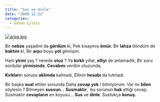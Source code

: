 ```yaml
---
title: "Sus ve dinle"
date: "2008-12-22"
categories: 
  - Günün Çilesi
---
```


[![arpa.jpg](/uploads/2008/12/arpa.jpg)](/uploads/2008/12/arpa.jpg "arpa.jpg")

Bir **nebze** yaşadım da **gördüm** ki, Pek kısaymış **ömür.** Bir **lahza** döndüm de **baktım** ki, Bir **arp**a boyu **yol** gitmişim. 

Hani **yirmi** yaş ? nerede **otuz** ? Ya **kırklı** yıllar, **elliyi** de anlamadık, Bir soru sordular **yirmisinde**, **Cevabını** verdim otuzunda,

**Kırkları**n sorusu **aklımda** kalmadı, Ellinin **hesabı** da tutmadı.

Bir başka **sual** ettiler sonunda Daha **cevap yok** ! bilmiyorum. Var mı **bilen** söylesin ? Bilmeyen **sussun**… **Susmaktır**,  bu sorunun **hak** ettiği cevap.  Susmaktır **cevapların** en koyusu… **Sus** ve **dinle**. Sustukça **konuş.**
